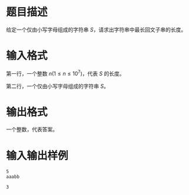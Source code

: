 # 题目描述

给定一个仅由小写字母组成的字符串 $S$，请求出字符串中最长回文子串的长度。

# 输入格式

第一行，一个整数 $n(1 \leq n \leq {10}^7)$，代表 $S$ 的长度。

第二行，一个仅由小写字母组成的字符串 $S$。

# 输出格式

一个整数，代表答案。

# 输入输出样例

```input1
5
aaabb
```

```output1
3
```
